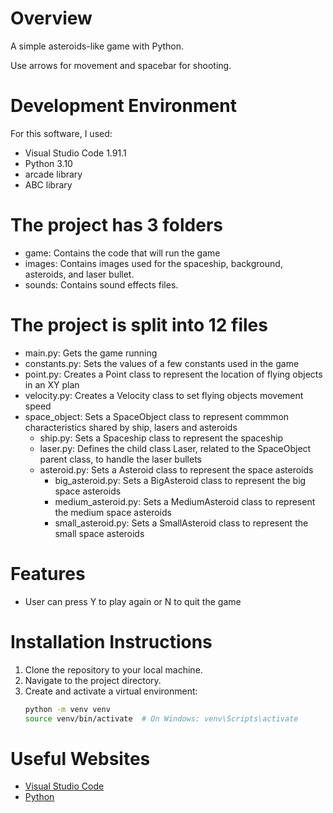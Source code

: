 # Overview

A simple asteroids-like game with Python.

Use arrows for movement and spacebar for shooting.

# Development Environment

For this software, I used:
- Visual Studio Code 1.91.1
- Python 3.10
- arcade library
- ABC library

# The project has 3 folders
- game: Contains the code that will run the game
- images: Contains images used for the spaceship, background, asteroids, and laser bullet.
- sounds: Contains sound effects files.

# The project is split into 12 files
- main.py: Gets the game running
- constants.py: Sets the values of a few constants used in the game
- point.py: Creates a Point class to represent the location of flying objects in an XY plan
- velocity.py: Creates a Velocity class to set flying objects movement speed
- space_object: Sets a SpaceObject class to represent commmon characteristics shared by ship, lasers and asteroids
  - ship.py: Sets a Spaceship class to represent the spaceship
  - laser.py: Defines the child class Laser, related to the SpaceObject parent class, to handle the laser bullets
  - asteroid.py: Sets a Asteroid class to represent the space asteroids
    - big_asteroid.py: Sets a BigAsteroid class to represent the big space asteroids
    - medium_asteroid.py: Sets a MediumAsteroid class to represent the medium space asteroids
    - small_asteroid.py: Sets a SmallAsteroid class to represent the small space asteroids

# Features
- User can press Y to play again or N to quit the game

# Installation Instructions
1. Clone the repository to your local machine.
2. Navigate to the project directory.
3. Create and activate a virtual environment:
   ```bash
   python -m venv venv
   source venv/bin/activate  # On Windows: venv\Scripts\activate


# Useful Websites

* [Visual Studio Code](https://code.visualstudio.com/)
* [Python](https://www.python.org/)
